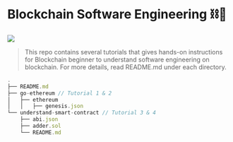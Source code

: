 # Blockchain Software Engineering ⛓️👷

![](https://www.bitstamp.net/learn/bts-img/2022/08/1920x1080px_illustrations_learningcenter-82.svg)

> This repo contains several tutorials that gives hands-on instructions for Blockchain beginner to understand software engineering on blockchain. For more details, read README.md under each directory.

```js
.
├── README.md
├── go-ethereum // Tutorial 1 & 2
│   ├── ethereum
│   │   ├── genesis.json
└── understand-smart-contract // Tutorial 3 & 4
    ├── abi.json
    ├── adder.sol
    └── README.md
```
